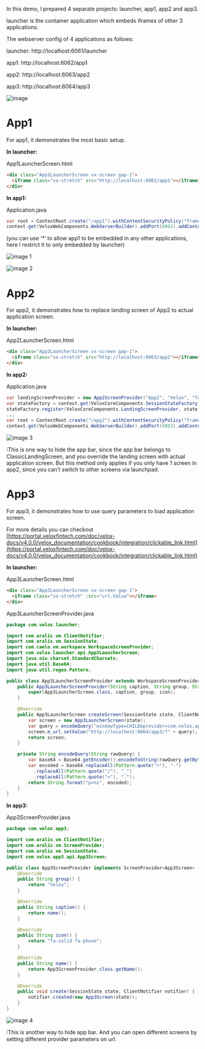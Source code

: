 In this demo, I prepared 4 separate projects: launcher, app1, app2 and app3.

launcher is the container application which embeds iframes of other 3 applications.

The webserver config of 4 applications as follows:

launcher: http://localhost:6061/launcher

app1: http://localhost:6062/app1 

app2: http://localhost:6063/app2 

app3: http://localhost:6064/app3

![image](https://github.com/user-attachments/assets/f6a76f24-7647-4d64-8570-91c4f0d346e8)

# App1

For app1, it demonstrates the most basic setup.

**In launcher:**

App1LauncherScreen.html

```html
<div class="App1LauncherScreen vx-screen gap-1">
  <iframe class="vx-stretch" src="http://localhost:6062/app1"></iframe>
</div>
```

**In app1:**

Application.java

```java
var root = ContextRoot.create("/app1").withContentSecurityPolicy("frame-ancestors", "http://localhost:6061");
context.get(VeloxWebComponents.WebServerBuilder).addPort(6062).addContextRoot(root).start();
```

(you can use ‘*’ to allow app1 to be embedded in any other applications, here I restrict it to only embedded by launcher)

![image 1](https://github.com/user-attachments/assets/e854ec5a-1e96-49c2-a37d-01c4537690f1)

![image 2](https://github.com/user-attachments/assets/f1632812-ff5f-4885-82c6-5e0f69f603bf)

# App2

For app2, it demonstrates how to replace landing screen of App2 to actual application screen.

**In launcher:**

App2LauncherScreen.html

```html
<div class="App2LauncherScreen vx-screen gap-1">
  <iframe class="vx-stretch" src="http://localhost:6063/app2"></iframe>
</div>
```

**In app2:**

Application.java

```java
var landingScreenProvider = new App2ScreenProvider("App2", "Velox", "fa-solid fa-desktop");
var stateFactory = context.get(VeloxCoreComponents.SessionStateFactory);
stateFactory.register(VeloxCoreComponents.LandingScreenProvider, state -> landingScreenProvider);
...
var root = ContextRoot.create("/app2").withContentSecurityPolicy("frame-ancestors", "http://localhost:6061");
context.get(VeloxWebComponents.WebServerBuilder).addPort(6063).addContextRoot(root).start();
```

![image 3](https://github.com/user-attachments/assets/b2e3806b-8b35-437c-856d-4c38b5152f8c)


<aside>❕This is one way to hide the app bar, since the app bar belongs to ClassicLandingScreen, and you override the landing screen with actual application screen. But this method only applies if you only have 1 screen in app2, since you can’t switch to other screens via launchpad.</aside>

# App3

For app3, it demonstrates how to use query parameters to load application screen.

For more details you can checkout [https://portal.veloxfintech.com/doc/velox-docs/v4.0.0/velox_documentation/cookbook/integration/clickable_link.html](https://portal.veloxfintech.com/doc/velox-docs/v4.0.0/velox_documentation/cookbook/integration/clickable_link.html)

**In launcher:**

App3LauncherScreen.html

```html
<div class="App3LauncherScreen vx-screen gap-1">
  <iframe class="vx-stretch" :src="url.Value"></iframe>
</div>
```

App3LauncherScreenProvider.java

```java
package com.velox.launcher;

import com.aralis.vm.ClientNotifier;
import com.aralis.vm.SessionState;
import com.caelo.vm.workspace.WorkspaceScreenProvider;
import com.velox.launcher.api.App3LauncherScreen;
import java.nio.charset.StandardCharsets;
import java.util.Base64;
import java.util.regex.Pattern;

public class App3LauncherScreenProvider extends WorkspaceScreenProvider<App3LauncherScreen> {
    public App3LauncherScreenProvider(String caption, String group, String icon) {
        super(App3LauncherScreen.class, caption, group, icon);
    }

    @Override
    public App3LauncherScreen createScreen(SessionState state, ClientNotifier notifier) {
        var screen = new App3LauncherScreen(state);
        var query = encodeQuery("windowType=CHILD&provider=com.velox.app3.App3ScreenProvider");
        screen.m_url.setValue("http://localhost:6064/app3/?" + query);
        return screen;
    }

    private String encodeQuery(String rawQuery) {
        var base64 = Base64.getEncoder().encodeToString(rawQuery.getBytes(StandardCharsets.UTF_8));
        var encoded = base64.replaceAll(Pattern.quote("+"), "-")
          .replaceAll(Pattern.quote("/"), "_")
          .replaceAll(Pattern.quote("="), ".");
        return String.format("p=%s", encoded);
    }
}
```

**In app3:**

App3ScreenProvider.java

```java
package com.velox.app3;

import com.aralis.vm.ClientNotifier;
import com.aralis.vm.ScreenProvider;
import com.aralis.vm.SessionState;
import com.velox.app3.api.App3Screen;

public class App3ScreenProvider implements ScreenProvider<App3Screen> {
    @Override
    public String group() {
        return "Velox";
    }

    @Override
    public String caption() {
        return name();
    }

    @Override
    public String icon() {
        return "fa-solid fa-phone";
    }

    @Override
    public String name() {
        return App3ScreenProvider.class.getName();
    }

    @Override
    public void create(SessionState state, ClientNotifier notifier) {
        notifier.created(new App3Screen(state));
    }
}
```

![image 4](https://github.com/user-attachments/assets/81d5b091-5875-4db1-9f6f-6c4f57c21bc9)


<aside>❕This is another way to hide app bar. And you can open different screens by setting different provider parameters on url.</aside>

